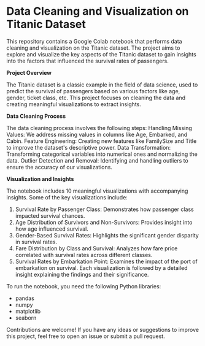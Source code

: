 # **Data Cleaning and Visualization on Titanic Dataset**

This repository contains a Google Colab notebook that performs data cleaning and visualization on the Titanic dataset. The project aims to explore and visualize the key aspects of the Titanic dataset to gain insights into the factors that influenced the survival rates of passengers.

**Project Overview**

The Titanic dataset is a classic example in the field of data science, used to predict the survival of passengers based on various factors like age, gender, ticket class, etc. This project focuses on cleaning the data and creating meaningful visualizations to extract insights.

**Data Cleaning Process**

The data cleaning process involves the following steps:
Handling Missing Values: We address missing values in columns like Age, Embarked, and Cabin.
Feature Engineering: Creating new features like FamilySize and Title to improve the dataset's descriptive power.
Data Transformation: Transforming categorical variables into numerical ones and normalizing the data.
Outlier Detection and Removal: Identifying and handling outliers to ensure the accuracy of our visualizations.

**Visualization and Insights**

The notebook includes 10 meaningful visualizations with accompanying insights. Some of the key visualizations include:
1. Survival Rate by Passenger Class: Demonstrates how passenger class impacted survival chances.
2. Age Distribution of Survivors and Non-Survivors: Provides insight into how age influenced survival.
3. Gender-Based Survival Rates: Highlights the significant gender disparity in survival rates.
4. Fare Distribution by Class and Survival: Analyzes how fare price correlated with survival rates across different classes.
5. Survival Rates by Embarkation Point: Examines the impact of the port of embarkation on survival.
Each visualization is followed by a detailed insight explaining the findings and their significance.

To run the notebook, you need the following Python libraries:
- pandas
- numpy
- matplotlib
- seaborn

Contributions are welcome! If you have any ideas or suggestions to improve this project, feel free to open an issue or submit a pull request.
